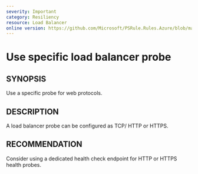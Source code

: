 ```yaml
---
severity: Important
category: Resiliency
resource: Load Balancer
online version: https://github.com/Microsoft/PSRule.Rules.Azure/blob/master/docs/rules/en/Azure.LB.Probe.md
---
```


# Use specific load balancer probe

## SYNOPSIS

Use a specific probe for web protocols.

## DESCRIPTION

A load balancer probe can be configured as TCP/ HTTP or HTTPS.

## RECOMMENDATION

Consider using a dedicated health check endpoint for HTTP or HTTPS health probes.
